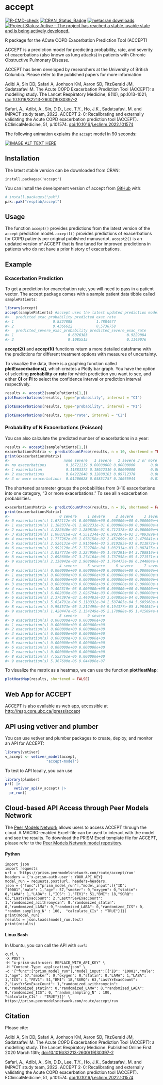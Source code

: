 
<!-- README.md is generated from README.Rmd. Please edit that file -->

# accept

<!-- badges: start -->

[![R-CMD-check](https://github.com/resplab/accept/actions/workflows/R-CMD-check.yaml/badge.svg)](https://github.com/resplab/accept/actions/workflows/R-CMD-check.yaml)
[![CRAN_Status_Badge](https://www.r-pkg.org/badges/version/accept)](https://cran.r-project.org/package=accept)
[![metacran
downloads](https://cranlogs.r-pkg.org/badges/accept)](https://cran.r-project.org/package=accept)
[![Project Status: Active – The project has reached a stable, usable
state and is being actively
developed.](https://www.repostatus.org/badges/latest/active.svg)](https://www.repostatus.org/#active)
<!-- badges: end -->

R package for the ACute COPD Exacerbation Prediction Tool (ACCEPT)

ACCEPT is a prediction model for predicting probability, rate, and
severity of exacerbations (also known as lung attacks) in patients with
Chronic Obstructive Pulmonary Disease.

ACCEPT has been developed by researchers at the University of British
Columbia. Please refer to the published papers for more information:

Adibi A, Sin DD, Safari A, Jonhson KM, Aaron SD, FitzGerald JM,
Sadatsafavi M. The Acute COPD Exacerbation Prediction Tool (ACCEPT): a
modelling study. The Lancet Respiratory Medicine, 8(10), pp.1013-1021;
[doi:10.1016/S2213-2600(19)30397-2](https://www.thelancet.com/journals/lanres/article/PIIS2213-2600%2819%2930397-2/fulltext)

Safari, A., Adibi, A., Sin, D.D., Lee, T.Y., Ho, J.K., Sadatsafavi, M.
and IMPACT study team, 2022. ACCEPT 2· 0: Recalibrating and externally
validating the Acute COPD exacerbation prediction tool (ACCEPT).
EClinicalMedicine, 51, p.101574.
[doi:10.1016/j.eclinm.2022.101574](http://doi.org/10.1016/j.eclinm.2022.101574)

The following animation explains the `accept` model in 90 seconds:

[![IMAGE ALT TEXT
HERE](https://img.youtube.com/vi/UuGLN128Z3Y/0.jpg)](https://www.youtube.com/watch?v=UuGLN128Z3Y)

## Installation

The latest stable version can be downloaded from CRAN:

`install.packages('accept')`

You can install the development version of accept from
[GitHub](https://github.com/) with:

``` r
# install.packages("pak")
pak::pak("resplab/accept")
```

## Usage

The function `accept()` provides predictions from the latest version of
the `accept` prediction model. `accept1()` provides predictions of
exacerbations for COPD patients per original published manuscript.
`accept2()` is an updated version of ACCEPT that is fine tuned for
improved predictions in patients who do not have a prior history of
exacerbations.

## Example

### Exacerbation Prediction

To get a prediction for exacerbation rate, you will need to pass in a
patient vector. The accept package comes with a sample patient data
tibble called `samplePatients`:

``` r
library(accept)
accept(samplePatients) #accept uses the latest updated prediction model
#>   predicted_exac_probability predicted_exac_rate
#> 1                  0.8327888           1.7884977
#> 2                  0.4366622           0.5738758
#>   predicted_severe_exac_probability predicted_severe_exac_rate
#> 1                         0.6026383                  0.9229084
#> 2                         0.1085515                  0.1149076
```

**accept2()** and **accept1()** functions return a more detailed
dataframe with the predictions for different treatment options with
measures of uncertainty.

To visualize the data, there is a graphing function called
**plotExacerbations()**, which creates a Plotly bar graph. You have the
option of selecting **probability** or **rate** for which prediction you
want to see, and either **CI** or **PI** to select the confidence
interval or prediction interval respectively.

``` r
results <- accept2(samplePatients[1,])
plotExacerbations(results, type="probability", interval = "CI")

plotExacerbations(results, type="probability", interval = "PI")

plotExacerbations(results, type="rate", interval = "CI")
```

### Probability of N Exacerbations (Poisson)

You can also calculate the predicted number of exacerbations in a year:

``` r
results <- accept2(samplePatients[1,]) 
exacerbationsMatrix <- predictCountProb(results, n = 10, shortened = TRUE)
print(exacerbationsMatrix)
#>                         none severe   1 severe   2 severe 3 or more severe
#> no exacerbations         0.16721119 0.00000000 0.00000000       0.00000000
#> 1 exacerbation           0.11883372 0.18022310 0.00000000       0.00000000
#> 2 exacerbations          0.04222640 0.12808103 0.09712378       0.00000000
#> 3 or more exacerbations  0.01206628 0.05851757 0.10055944       0.07102149
```

The shortened parameter groups the probabilities from 3-10 exacerbations
into one category, “3 or more exacerbations.” To see all n exacerbation
probabilities:

``` r
exacerbationsMatrix <- predictCountProb(results, n = 10, shortened = FALSE)
print(exacerbationsMatrix)
#>                       0 severe     1 severe     2 severe     3 severe
#> 0 exacerbation(s) 1.672112e-01 0.000000e+00 0.000000e+00 0.000000e+00
#> 1 exacerbation(s) 1.188337e-01 1.802231e-01 0.000000e+00 0.000000e+00
#> 2 exacerbation(s) 4.222640e-02 1.280810e-01 9.712378e-02 0.000000e+00
#> 3 exacerbation(s) 1.000316e-02 4.551234e-02 6.902397e-02 3.489389e-02
#> 4 exacerbation(s) 1.777262e-03 1.078158e-02 2.452699e-02 2.479841e-02
#> 5 exacerbation(s) 2.526131e-04 1.915564e-03 5.810285e-03 8.811872e-03
#> 6 exacerbation(s) 2.992120e-05 2.722708e-04 1.032314e-03 2.087475e-03
#> 7 exacerbation(s) 3.037773e-06 3.224959e-05 1.467291e-04 3.708819e-04
#> 8 exacerbation(s) 2.698608e-07 3.274164e-06 1.737958e-05 5.271571e-05
#> 9 exacerbation(s) 2.130942e-08 2.908606e-07 1.764475e-06 6.244004e-06
#>                       4 severe     5 severe     6 severe     7 severe
#> 0 exacerbation(s) 0.000000e+00 0.000000e+00 0.000000e+00 0.000000e+00
#> 1 exacerbation(s) 0.000000e+00 0.000000e+00 0.000000e+00 0.000000e+00
#> 2 exacerbation(s) 0.000000e+00 0.000000e+00 0.000000e+00 0.000000e+00
#> 3 exacerbation(s) 0.000000e+00 0.000000e+00 0.000000e+00 0.000000e+00
#> 4 exacerbation(s) 9.402310e-03 0.000000e+00 0.000000e+00 0.000000e+00
#> 5 exacerbation(s) 6.682038e-03 2.026794e-03 0.000000e+00 0.000000e+00
#> 6 exacerbation(s) 2.374397e-03 1.440403e-03 3.640856e-04 0.000000e+00
#> 7 exacerbation(s) 5.624791e-04 5.118332e-04 2.587485e-04 5.605968e-05
#> 8 exacerbation(s) 9.993573e-05 1.212499e-04 9.194377e-05 3.984052e-05
#> 9 exacerbation(s) 1.420447e-05 2.154249e-05 2.178088e-05 1.415694e-05
#>                       8 severe     9 severe
#> 0 exacerbation(s) 0.000000e+00 0.000000e+00
#> 1 exacerbation(s) 0.000000e+00 0.000000e+00
#> 2 exacerbation(s) 0.000000e+00 0.000000e+00
#> 3 exacerbation(s) 0.000000e+00 0.000000e+00
#> 4 exacerbation(s) 0.000000e+00 0.000000e+00
#> 5 exacerbation(s) 0.000000e+00 0.000000e+00
#> 6 exacerbation(s) 0.000000e+00 0.000000e+00
#> 7 exacerbation(s) 0.000000e+00 0.000000e+00
#> 8 exacerbation(s) 7.552761e-06 0.000000e+00
#> 9 exacerbation(s) 5.367600e-06 9.044996e-07
```

To visualize the matrix as a heatmap, we can use the function
**plotHeatMap**:

``` r
plotHeatMap(results, shortened = FALSE)
```

## Web App for ACCEPT

ACCEPT is also available as web app, accessible at
<http://resp.core.ubc.ca/ipress/accept>

## API using vetiver and plumber

You can use vetiver and plumber packages to create, deploy, and monitor
an API for ACCEPT:

``` r
library(vetiver)
v_accept <- vetiver_model(accept, 
                   "accept-model")
```

To test to API locally, you can use

``` r
library(plumber)
pr() |> 
    vetiver_api(v_accept) |>
  pr_run()
```

## Cloud-based API Access through Peer Models Network

The [Peer Models Network](https://www.peermodelsnetwork.com) allows
users to access ACCEPT through the cloud. A MACRO-enabled Excel-file can
be used to interact with the model and see the results. To download the
PRISM Excel template file for ACCEPT, please refer to the [Peer Models
Network model repository](https://models.peermodelsnetwork.com).

#### Python

    import json
    import requests
    url = 'https://prism.peermodelsnetwork.com/route/accept/run'
    headers = {'x-prism-auth-user': YOUR_API_KEY}
    model_run = requests.post(url, headers=headers,
    json = {"func":["prism_model_run"],"model_input":[{"ID": "10001","male": 1,"age": 57,"smoker": 0,"oxygen": 0,"statin": 0,"LAMA": 1,"LABA": 1,"ICS": 1,"FEV1": 51,"BMI": 18,"SGRQ": 63,"LastYrExacCount": 2,"LastYrSevExacCount": 1,"randomized_azithromycin": 0,"randomized_statin": 0,"randomized_LAMA": 0,"randomized_LABA": 0,"randomized_ICS": 0, "random_sampling_N" : 100,  "calculate_CIs" : "TRUE"}]})
    print(model_run)
    results = json.loads(model_run.text)
    print(results)

#### Linux Bash

In Ubuntu, you can call the API with `curl`:

    curl \
    -X POST \
    -H "x-prism-auth-user: REPLACE_WITH_API_KEY" \
    -H "Content-Type: application/json" \
    -d '{"func":["prism_model_run"],"model_input":[{"ID": "10001","male": 1,"age": 57,"smoker": 0,"oxygen": 0,"statin": 0,"LAMA": 1,"LABA": 1,"ICS": 1,"FEV1": 51,"BMI": 18,"SGRQ": 63,"LastYrExacCount": 2,"LastYrSevExacCount": 1,"randomized_azithromycin": 0,"randomized_statin": 0,"randomized_LAMA": 0,"randomized_LABA": 0,"randomized_ICS": 0, "random_sampling_N" : 100, 
    "calculate_CIs" : "TRUE"}]}' \
    https://prism.peermodelsnetwork.com/route/accept/run

## Citation

Please cite:

Adibi A, Sin DD, Safari A, Jonhson KM, Aaron SD, FitzGerald JM,
Sadatsafavi M. The Acute COPD Exacerbation Prediction Tool (ACCEPT): a
modelling study. The Lancet Respiratory Medicine. Published Online First
2020 March 13th;
[doi:10.1016/S2213-2600(19)30397-2](https://www.thelancet.com/journals/lanres/article/PIIS2213-2600%2819%2930397-2/fulltext)

Safari, A., Adibi, A., Sin, D.D., Lee, T.Y., Ho, J.K., Sadatsafavi, M.
and IMPACT study team, 2022. ACCEPT 2· 0: Recalibrating and externally
validating the Acute COPD exacerbation prediction tool (ACCEPT).
EClinicalMedicine, 51, p.101574.
[doi:10.1016/j.eclinm.2022.101574](http://doi.org/10.1016/j.eclinm.2022.101574)
